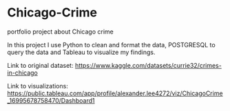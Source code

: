 # Chicago-Crime
portfolio project about Chicago crime

In this project I use Python to clean and format the data, POSTGRESQL to query the data and Tableau to visualize my findings.

Link to original dataset: https://www.kaggle.com/datasets/currie32/crimes-in-chicago

Link to visualizations: https://public.tableau.com/app/profile/alexander.lee4272/viz/ChicagoCrime_16995678758470/Dashboard1

